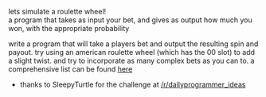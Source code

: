 lets simulate a roulette wheel!  
a program that takes as input your bet, and gives as output how much you won, with the appropriate probability


write a program that will take a players bet and output the resulting spin and payout.
try using an american roulette wheel (which has the 00 slot) to add a slight twist. and try to incorporate as many complex bets as you can to. a comprehensive list can be found [here](http://en.wikipedia.org/wiki/Roulette#Bet_odds_table)

* thanks to SleepyTurtle for the challenge at [/r/dailyprogrammer_ideas](/r/dailyprogrammer_ideas) 
